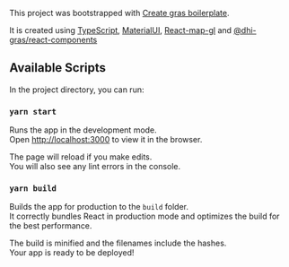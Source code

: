 This project was bootstrapped with [Create gras boilerplate](https://www.npmjs.com/package/@dhi-gras/gras-react-boilerplate).

It is created using [TypeScript](https://www.typescriptlang.org/), [MaterialUI](https://material-ui.com/), [React-map-gl](https://visgl.github.io/react-map-gl/) and [@dhi-gras/react-components](https://storybookpro.z6.web.core.windows.net)

## Available Scripts

In the project directory, you can run:

### `yarn start`

Runs the app in the development mode.<br />
Open [http://localhost:3000](http://localhost:3000) to view it in the browser.

The page will reload if you make edits.<br />
You will also see any lint errors in the console.

### `yarn build`

Builds the app for production to the `build` folder.<br />
It correctly bundles React in production mode and optimizes the build for the best performance.

The build is minified and the filenames include the hashes.<br />
Your app is ready to be deployed!
